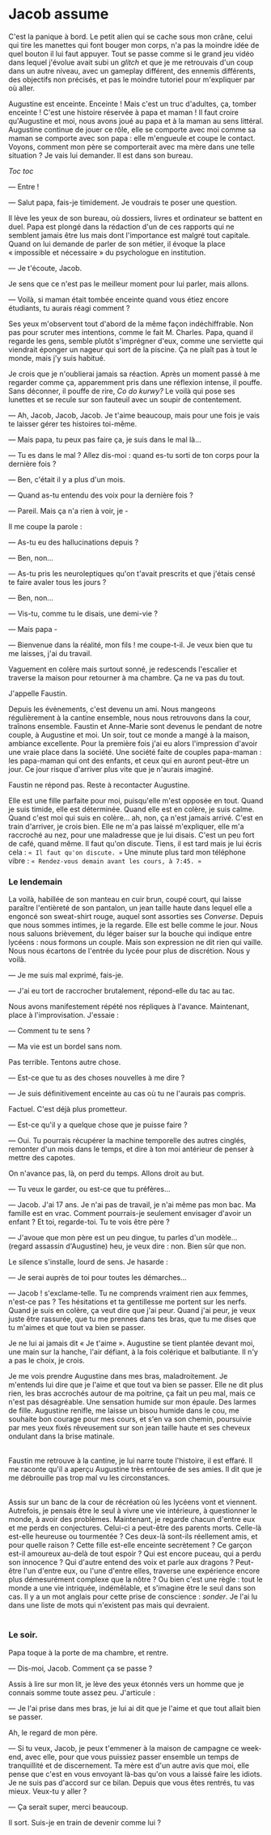 # Jacob assume

C'est la panique à bord.
Le petit alien qui se cache sous mon crâne, celui qui tire les manettes qui font bouger mon corps, n'a pas la moindre idée de quel bouton il lui faut appuyer.
Tout se passe comme si le grand jeu vidéo dans lequel j'évolue avait subi un *glitch* et que je me retrouvais d'un coup dans un autre niveau, avec un gameplay différent, des ennemis différents, des objectifs non précisés, et pas le moindre tutoriel pour m'expliquer par où aller.

Augustine est enceinte.
Enceinte !
Mais c'est un truc d'adultes, ça, tomber enceinte !
C'est une histoire réservée à papa et maman !
Il faut croire qu'Augustine et moi, nous avons joué au papa et à la maman au sens littéral.
Augustine continue de jouer ce rôle, elle se comporte avec moi comme sa maman se comporte avec son papa : elle m'engueule et coupe le contact.
Voyons, comment mon père se comporterait avec ma mère dans une telle situation ?
Je vais lui demander.
Il est dans son bureau.

*Toc toc*

— Entre !

— Salut papa, fais-je timidement.
Je voudrais te poser une question.

Il lève les yeux de son bureau, où dossiers, livres et ordinateur se battent en duel.
Papa est plongé dans la rédaction d'un de ces rapports qui ne semblent jamais être lus mais dont l'importance est malgré tout capitale.
Quand on lui demande de parler de son métier, il évoque la place « impossible et nécessaire » du psychologue en institution.

— Je t'écoute, Jacob.

Je sens que ce n'est pas le meilleur moment pour lui parler, mais allons.

— Voilà, si maman était tombée enceinte quand vous étiez encore étudiants, tu aurais réagi comment ?

Ses yeux m'observent tout d'abord de la même façon indéchiffrable.
Non pas pour scruter mes intentions, comme le fait M. Charles.
Papa, quand il regarde les gens, semble plutôt s'imprégner d'eux, comme une serviette qui viendrait éponger un nageur qui sort de la piscine.
Ça ne plaît pas à tout le monde, mais j'y suis habitué.

Je crois que je n'oublierai jamais sa réaction.
Après un moment passé à me regarder comme ça, apparemment pris dans une réflexion intense, il pouffe. Sans déconner, il pouffe de rire, *Co do kurwy?*
Le voilà qui pose ses lunettes et se recule sur son fauteuil avec un soupir de contentement.

— Ah, Jacob, Jacob, Jacob.
Je t'aime beaucoup, mais pour une fois je vais te laisser gérer tes histoires toi-même.

— Mais papa, tu peux pas faire ça, je suis dans le mal là...

— Tu es dans le mal ? Allez dis-moi : quand es-tu sorti de ton corps pour la dernière fois ?

— Ben, c'était il y a plus d'un mois.

— Quand as-tu entendu des voix pour la dernière fois ?

— Pareil. Mais ça n'a rien à voir, je -

Il me coupe la parole :

— As-tu eu des hallucinations depuis ?

— Ben, non...

— As-tu pris les neuroleptiques qu'on t'avait prescrits et que j'étais censé te faire avaler tous les jours ?

— Ben, non...

— Vis-tu, comme tu le disais, une demi-vie ?

— Mais papa -

— Bienvenue dans la réalité, mon fils ! me coupe-t-il.
Je veux bien que tu me laisses, j'ai du travail.

Vaguement en colère mais surtout sonné, je redescends l'escalier et traverse la maison pour retourner à ma chambre.
Ça ne va pas du tout.

J'appelle Faustin.

Depuis les évènements, c'est devenu un ami.
Nous mangeons régulièrement à la cantine ensemble, nous nous retrouvons dans la cour, traînons ensemble.
Faustin et Anne-Marie sont devenus le pendant de notre couple, à Augustine et moi.
Un soir, tout ce monde a mangé à la maison, ambiance excellente.
Pour la première fois j'ai eu alors l'impression d'avoir une vraie place dans la société.
Une société faite de couples papa-maman : les papa-maman qui ont des enfants, et ceux qui en auront peut-être un jour.
Ce jour risque d'arriver plus vite que je n'aurais imaginé.

Faustin ne répond pas.
Reste à recontacter Augustine.

Elle est une fille parfaite pour moi, puisqu'elle m'est opposée en tout.
Quand je suis timide, elle est déterminée.
Quand elle est en colère, je suis calme.
Quand c'est moi qui suis en colère... ah, non, ça n'est jamais arrivé.
C'est en train d'arriver, je crois bien.
Elle ne m'a pas laissé m'expliquer, elle m'a raccroché au nez, pour une maladresse que je lui disais.
C'est un peu fort de café, quand même.
Il faut qu'on discute.
Tiens, il est tard mais je lui écris cela : `« Il faut qu'on discute. »`
Une minute plus tard mon téléphone vibre : `« Rendez-vous demain avant les cours, à 7:45. »`

### Le lendemain

La voilà, habillée de son manteau en cuir brun, coupé court, qui laisse paraître l'entièreté de son pantalon, un jean taille haute dans lequel elle a engoncé son sweat-shirt rouge, auquel sont assorties ses *Converse*.
Depuis que nous sommes intimes, je la regarde.
Elle est belle comme le jour.
Nous nous saluons brièvement, du léger baiser sur la bouche qui indique entre lycéens : nous formons un couple.
Mais son expression ne dit rien qui vaille.
Nous nous écartons de l'entrée du lycée pour plus de discrétion.
Nous y voilà.

— Je me suis mal exprimé, fais-je.

— J'ai eu tort de raccrocher brutalement, répond-elle du tac au tac.

Nous avons manifestement répété nos répliques à l'avance.
Maintenant, place à l'improvisation.
J'essaie :

— Comment tu te sens ?

— Ma vie est un bordel sans nom.

Pas terrible. Tentons autre chose.

— Est-ce que tu as des choses nouvelles à me dire ?

— Je suis définitivement enceinte au cas où tu ne l'aurais pas compris.

Factuel. C'est déjà plus prometteur.

— Est-ce qu'il y a quelque chose que je puisse faire ?

— Oui. Tu pourrais récupérer la machine temporelle des autres cinglés, remonter d'un mois dans le temps, et dire à ton moi antérieur de penser à mettre des capotes.

On n'avance pas, là, on perd du temps. Allons droit au but.

— Tu veux le garder, ou est-ce que tu préfères...

— Jacob. J'ai 17 ans. Je n'ai pas de travail, je n'ai même pas mon bac.
Ma famille est en vrac.
Comment pourrais-je seulement envisager d'avoir un enfant ?
Et toi, regarde-toi. Tu te vois être père ?

— J'avoue que mon père est un peu dingue, tu parles d'un modèle...
(regard assassin d'Augustine) heu, je veux dire : non. Bien sûr que non.

Le silence s'installe, lourd de sens. Je hasarde :

— Je serai auprès de toi pour toutes les démarches...

— Jacob ! s'exclame-telle. Tu ne comprends vraiment rien aux femmes, n'est-ce pas ?
Tes hésitations et ta gentillesse me portent sur les nerfs.
Quand je suis en colère, ça veut dire que j'ai peur.
Quand j'ai peur, je veux juste être rassurée, que tu me prennes dans tes bras, que tu me dises que tu m'aimes et que tout va bien se passer.

Je ne lui ai jamais dit « Je t'aime ».
Augustine se tient plantée devant moi, une main sur la hanche, l'air défiant, à la fois colérique et balbutiante.
Il n'y a pas le choix, je crois.

Je me vois prendre Augustine dans mes bras, maladroitement.
Je m'entends lui dire que je l'aime et que tout va bien se passer.
Elle ne dit plus rien, les bras accrochés autour de ma poitrine, ça fait un peu mal, mais ce n'est pas désagréable.
Une sensation humide sur mon épaule.
Des larmes de fille.
Augustine renifle, me laisse un bisou humide dans le cou, me souhaite bon courage pour mes cours, et s'en va son chemin, poursuivie par mes yeux fixés rêveusement sur son jean taille haute et ses cheveux ondulant dans la brise matinale.<br /><br />

Faustin me retrouve à la cantine, je lui narre toute l'histoire, il est effaré.
Il me raconte qu'il a aperçu Augustine très entourée de ses amies.
Il dit que je me débrouille pas trop mal vu les circonstances.
<br /><br />

Assis sur un banc de la cour de récréation où les lycéens vont et viennent.
Autrefois, je pensais être le seul à vivre une vie intérieure, à questionner le monde, à avoir des problèmes.
Maintenant, je regarde chacun d'entre eux et me perds en conjectures.
Celui-ci a peut-être des parents morts.
Celle-là est-elle heureuse ou tourmentée ?
Ces deux-là sont-ils réellement amis, et pour quelle raison ?
Cette fille est-elle enceinte secrètement ?
Ce garçon est-il amoureux au-delà de tout espoir ?
Qui est encore puceau, qui a perdu son innocence ?
Qui d'autre entend des voix et parle aux dragons ?
Peut-être l'un d'entre eux, ou l'une d'entre elles, traverse une expérience encore plus démesurément complexe que la nôtre ?
Ou bien c'est une règle : tout le monde a une vie intriquée, indémêlable, et s'imagine être le seul dans son cas.
Il y a un mot anglais pour cette prise de conscience : *sonder*. Je l'ai lu dans une liste de mots qui n'existent pas mais qui devraient.
<br /><br />

### Le soir.

Papa toque à la porte de ma chambre, et rentre.

— Dis-moi, Jacob. Comment ça se passe ?

Assis à lire sur mon lit, je lève des yeux étonnés vers un homme que je connais somme toute assez peu.
J'articule :

— Je l'ai prise dans mes bras, je lui ai dit que je l'aime et que tout allait bien se passer.

Ah, le regard de mon père.

— Si tu veux, Jacob, je peux t'emmener à la maison de campagne ce week-end, avec elle, pour que vous puissiez passer ensemble un temps de tranquillité et de discernement.
Ta mère est d'un autre avis que moi, elle pense que c'est en vous envoyant là-bas qu'on vous a laissé faire les idiots.
Je ne suis pas d'accord sur ce bilan.
Depuis que vous êtes rentrés, tu vas mieux.
Veux-tu y aller ?

— Ça serait super, merci beaucoup.

Il sort.
Suis-je en train de devenir comme lui ?
